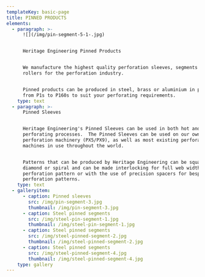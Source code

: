 ```yaml
---
templateKey: basic-page
title: PINNED PRODUCTS
elements:
  - paragraph: >-
      ![](/img/pin-segment-5-1-.jpg)


      Heritage Engineering Pinned Products


      We manufacture the highest quality perforation sleeves, segments and pin
      rollers for the perforation industry.


      Pinned products can be produced in steel, brass or aluminium in patterns
      from P1s to P160s to suit your perforating requirements.
    type: text
  - paragraph: >-
      Pinned Sleeves


      Heritage Engineering's Pinned Sleeves can be used in both hot and cold
      perforating processes.  The Pinned Sleeves can be used on our own
      perforation machinery (PX5/PX9), as well as most existing perforating
      machines in use throughout the world.


      Patterns that can be produced by Heritage Engineering can be square,
      diamond or spiral and can be made interlocking for full web width
      perforation pattern or with the use of precision spacers for bespoke
      perforation patterns.
    type: text
  - galleryitem:
      - caption: Pinned sleeves
        src: /img/pin-segment-3.jpg
        thumbnail: /img/pin-segment-3.jpg
      - caption: Steel pinned segments
        src: /img/steel-pin-segment-1.jpg
        thumbnail: /img/steel-pin-segment-1.jpg
      - caption: Steel pinned segments
        src: /img/steel-pinned-segment-2.jpg
        thumbnail: /img/steel-pinned-segment-2.jpg
      - caption: Steel pinned segments
        src: /img/steel-pinned-segment-4.jpg
        thumbnail: /img/steel-pinned-segment-4.jpg
    type: gallery
---
```


